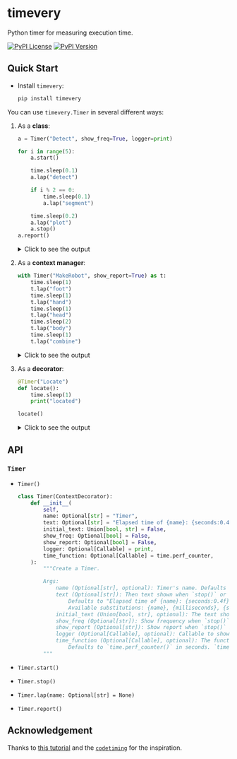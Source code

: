 # timevery

Python timer for measuring execution time.

[![PyPI License](https://img.shields.io/pypi/l/timevery.svg)](https://pypi.org/project/timevery)
[![PyPI Version](https://img.shields.io/pypi/v/timevery.svg)](https://pypi.org/project/timevery)

## Quick Start

- Install `timevery`:

    ```bash
    pip install timevery
    ```

You can use `timevery.Timer` in several different ways:

1. As a **class**:

    ```python
    a = Timer("Detect", show_freq=True, logger=print)

    for i in range(5):
        a.start()

        time.sleep(0.1)
        a.lap("detect")

        if i % 2 == 0:
            time.sleep(0.1)
            a.lap("segment")

        time.sleep(0.2)
        a.lap("plot")
        a.stop()
    a.report()
    ```

    <details>
    <summary>Click to see the output</summary>

    ```bash
    >>>
        Detect started.
        Elapsed time of detect: 0.1002 seconds.
        Elapsed time of segment: 0.1003 seconds.
        Elapsed time of plot: 0.2003 seconds.
        Elapsed time of Detect: 0.4009 seconds.  Frequency: 2.49 Hz
        Detect started.
        Elapsed time of detect: 0.1001 seconds.
        Elapsed time of plot: 0.2004 seconds.
        Elapsed time of Detect: 0.3006 seconds.  Frequency: 3.33 Hz
        Detect started.
        Elapsed time of detect: 0.1001 seconds.
        Elapsed time of segment: 0.1002 seconds.
        Elapsed time of plot: 0.2004 seconds.
        Elapsed time of Detect: 0.4008 seconds.  Frequency: 2.49 Hz
        Detect started.
        Elapsed time of detect: 0.1001 seconds.
        Elapsed time of plot: 0.2004 seconds.
        Elapsed time of Detect: 0.3006 seconds.  Frequency: 3.33 Hz
        Detect started.
        Elapsed time of detect: 0.1002 seconds.
        Elapsed time of segment: 0.1003 seconds.
        Elapsed time of plot: 0.2004 seconds.
        Elapsed time of Detect: 0.4010 seconds.  Frequency: 2.49 Hz

        |  Name   | Total(s) | Average(s) | Freq(Hz) | Percent(%) | Count |  Min   |  Max   |
        |---------|----------|------------|----------|------------|-------|--------|--------|
        | Detect  |  1.8040  |   0.3608   |  2.7716  |  100.0000  |   5   | 0.3006 | 0.4010 |
        | detect  |  0.5008  |   0.1002   |  9.9831  |  27.7627   |   5   | 0.1001 | 0.1002 |
        | segment |  0.3008  |   0.1003   |  9.9739  |  16.6730   |   3   | 0.1002 | 0.1003 |
        |  plot   |  1.0018  |   0.2004   |  4.9909  |  55.5327   |   5   | 0.2003 | 0.2004 |
    ```

    </details>

2. As a **context manager**:

    ```python
    with Timer("MakeRobot", show_report=True) as t:
        time.sleep(1)
        t.lap("foot")
        time.sleep(1)
        t.lap("hand")
        time.sleep(1)
        t.lap("head")
        time.sleep(2)
        t.lap("body")
        time.sleep(1)
        t.lap("combine")
    ```

    <details>
    <summary>Click to see the output</summary>

    ```bash
    >>>
        MakeRobot started.
        Elapsed time of foot: 1.0011 seconds.
        Elapsed time of hand: 1.0012 seconds.
        Elapsed time of head: 1.0010 seconds.
        Elapsed time of body: 2.0021 seconds.
        Elapsed time of combine: 1.0012 seconds.
        Elapsed time of MakeRobot: 6.0068 seconds.
        |   Name    | Total(s) | Average(s) | Freq(Hz) | Percent(%) | Count |  Min   |  Max   |
        |-----------|----------|------------|----------|------------|-------|--------|--------|
        | MakeRobot |  6.0068  |   6.0068   |  0.1665  |  100.0000  |   1   | 6.0068 | 6.0068 |
        |   foot    |  1.0011  |   1.0011   |  0.9989  |  16.6663   |   1   | 1.0011 | 1.0011 |
        |   hand    |  1.0012  |   1.0012   |  0.9988  |  16.6679   |   1   | 1.0012 | 1.0012 |
        |   head    |  1.0010  |   1.0010   |  0.9990  |  16.6640   |   1   | 1.0010 | 1.0010 |
        |   body    |  2.0021  |   2.0021   |  0.4995  |  33.3309   |   1   | 2.0021 | 2.0021 |
        |  combine  |  1.0012  |   1.0012   |  0.9988  |  16.6674   |   1   | 1.0012 | 1.0012 |
    ```

    </details>

3. As a **decorator**:

    ```python
    @Timer("Locate")
    def locate():
        time.sleep(1)
        print("located")

    locate()
    ```

    <details>
    <summary>Click to see the output</summary>

    ```bash
    >>>
        Locate started.
        located
        Elapsed time of Locate: 1.0011 seconds.
    ```

    </details>

## API

### `Timer`

- `Timer()`

    ```python
    class Timer(ContextDecorator):
        def __init__(
            self,
            name: Optional[str] = "Timer",
            text: Optional[str] = "Elapsed time of {name}: {seconds:0.4f} seconds. ",
            initial_text: Union[bool, str] = False,
            show_freq: Optional[bool] = False,
            show_report: Optional[bool] = False,
            logger: Optional[Callable] = print,
            time_function: Optional[Callable] = time.perf_counter,
        ):
            """Create a Timer.

            Args:
                name (Optional[str], optional): Timer's name. Defaults to "Timer".
                text (Optional[str]): Then text shown when `stop()` or `lap()` is called.
                    Defaults to "Elapsed time of {name}: {seconds:0.4f} seconds. ".
                    Available substitutions: {name}, {milliseconds}, {seconds}, {minutes}.
                initial_text (Union[bool, str], optional): The text shown when `start()` is called. Defaults to False.
                show_freq (Optional[str]): Show frequency when `stop()` is called if is True. Defaults to False.
                show_report (Optional[str]): Show report when `stop()` is called if is True. Defaults to False.
                logger (Optional[Callable], optional): Callable to show logs. Defaults to `print`.
                time_function (Optional[Callable], optional): The function can return a number to indicate the time it be called.
                    Defaults to `time.perf_counter()` in seconds. `time.time()`, `time.monotonic()`, `time.process_time()` are also available.
            """
    ```

- `Timer.start()`
- `Timer.stop()`
- `Timer.lap(name: Optional[str] = None)`
- `Timer.report()`

## Acknowledgement

Thanks to [this tutorial](https://realpython.com/python-timer/) and the [`codetiming`](https://github.com/realpython/codetiming) for the inspiration.
